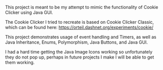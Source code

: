 This project is meant to be my attempt to mimic the functionality of Cookie Clicker using Java GUI. 

The Cookie Clicker I tried to recreate is based on Cookie Clicker Classic, which can be found here: https://orteil.dashnet.org/experiments/cookie/

This project demonstrates usage of event handling and Timers, as well as Java Inheritance, Enums, Polymorphism, Java Buttons, and Java GUI.

I had a hard time getting the Java Image Icons working so unfortunately they do not pop up, perhaps in future projects I make I will be able to get them working.
